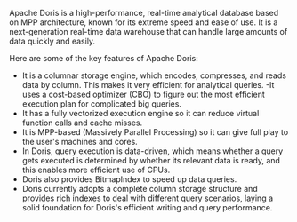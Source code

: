 Apache Doris is a high-performance, real-time analytical database based on MPP architecture, known for its extreme speed and ease of use. 
It is a next-generation real-time data warehouse that can handle large amounts of data quickly and easily.

Here are some of the key features of Apache Doris:
- It is a columnar storage engine, which encodes, compresses, and reads data by column. This makes it very efficient for analytical queries.
-It uses a cost-based optimizer (CBO) to figure out the most efficient execution plan for complicated big queries.
- It has a fully vectorized execution engine so it can reduce virtual function calls and cache misses.
- It is MPP-based (Massively Parallel Processing) so it can give full play to the user's machines and cores.
- In Doris, query execution is data-driven, which means whether a query gets executed is determined by whether its relevant data is ready, and this enables more efficient use of CPUs.
- Doris also provides BitmapIndex to speed up data queries.
- Doris currently adopts a complete column storage structure and provides rich indexes to deal with different query scenarios, laying a solid foundation for Doris's efficient writing and query performance.
